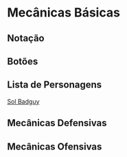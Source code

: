<!-- TITLE: Guilty Gear Xrd -->
<!-- SUBTITLE: Guilty Gear Xrd é o terceiro título principal da franquia Guilty Gear. Desenvolvido pelo estúdio Arc System Works, o jogo foi bem recebido pelas suas técnicas de animação e renderização em 3D que imitavam aparência de animação 2D de forma nunca vista anteriormente. 

Guilty Gear Xrd no momento está na versão Rev 2, com uma atualização de balancemaento de jogo prevista para Março de 2018.-->

# Mecânicas Básicas

## Notação


## Botões


## Lista de Personagens
[Sol Badguy](/jogos/guilty-gear-xrd/personagens/sol-badguy)


## Mecânicas Defensivas


## Mecânicas Ofensivas